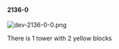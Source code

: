 #### 2136-0
![dev-2136-0-0.png](https://github.com/lil-lab/nlvr/raw/master/nlvr/dev/images/2/dev-2136-0-0.png "dev-2136-0-0.png")

There is 1 tower with 2 yellow blocks